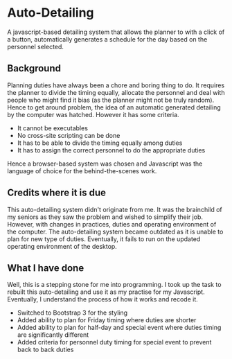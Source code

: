 # Auto-Detailing

A javascript-based detailing system that allows the planner to with a click of a button, automatically generates a schedule for the day based on the personnel selected.

## Background

Planning duties have always been a chore and boring thing to do. It requires the planner to divide the timing equally, allocate the personnel and deal with people who might find it bias (as the planner might not be truly random). Hence to get around problem, the idea of an automatic generated detailing by the computer was hatched. However it has some criteria.

* It cannot be executables
* No cross-site scripting can be done
* It has to be able to divide the timing equally among duties
* It has to assign the correct personnel to do the appropriate duties

Hence a browser-based system was chosen and Javascript was the language of choice for the behind-the-scenes work.

## Credits where it is due

This auto-detailing system didn't originate from me. It was the brainchild of my seniors as they saw the problem and wished to simplify their job.
However, with changes in practices, duties and operating environment of the computer. The auto-detailing system became outdated as it is unable to plan for new type of duties. Eventually, it fails to run on the updated operating environment of the desktop.

## What I have done

Well, this is a stepping stone for me into programming. I took up the task to rebuilt this auto-detailing and use it as my practise for my Javascript. Eventually, I understand the process of how it works and recode it.

* Switched to Bootstrap 3 for the styling
* Added ability to plan for Friday timing where duties are shorter
* Added ability to plan for half-day and special event where duties timing are significantly different
* Added criteria for personnel duty timing for special event to prevent back to back duties
